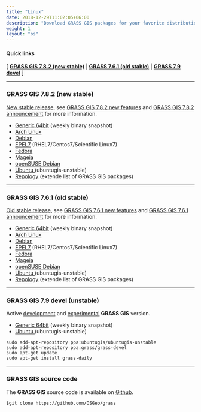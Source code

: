 ```yaml
---
title: "Linux"
date: 2018-12-29T11:02:05+06:00
description: "Download GRASS GIS packages for your favorite distribution."
weight: 1
layout: "os"
---
```


#### Quick links

[ [**GRASS GIS 7.8.2 (new stable)**](#GRASS-GIS-new-stable) | [**GRASS 7.6.1 (old stable)**](#GRASS-GIS-old-stable) | [**GRASS 7.9 devel**](#GRASS-GIS-devel) ]

<hr>

### <a name="GRASS-GIS-new-stable"></a> GRASS GIS 7.8.2 (new stable)

<div class="alert rounded-0 alert-success">
<i class="fa fa-info-circle"></i> <u>New stable release</u>, see <a href="(https://trac.osgeo.org/grass/wiki/Grass7/NewFeatures78 ">GRASS GIS 7.8.2 new features</a> and <a href="(https://trac.osgeo.org/grass/wiki/Release/7.8.2-News ">GRASS GIS 7.8.2 announcement</a> for more information.</div>

*  [Generic 64bit](https://grass.osgeo.org/grass78/binary/linux/snapshot) (weekly binary snapshot)
*  [Arch Linux](https://aur.archlinux.org/packages/grass/) 
*  [Debian](http://packages.debian.org/grass) 
*  [EPEL7](https://copr.fedorainfracloud.org/coprs/neteler/grass78/) (RHEL7/Centos7/Scientific Linux7)
*  [Fedora](https://copr.fedorainfracloud.org/coprs/neteler/grass78/) 
*  [Mageia](http://madb.mageia.org/package/show/name/grass/) 
*  [openSUSE Debian](https://build.opensuse.org/package/show/Application:Geo/grass)
*  [Ubuntu ](https://launchpad.net/~ubuntugis/+archive/ubuntu/ubuntugis-unstable)  (ubuntugis-unstable)
*  [Repology](https://repology.org/project/grass/versions) (extende list of GRASS GIS packages)

<hr>

### <a name="GRASS-GIS-old-stable"></a> GRASS GIS 7.6.1 (old stable)

<div class="alert rounded-0 alert-warning">
<i class="fa fa-info-circle"></i> <u>Old stable release</u>, see <a href="https://trac.osgeo.org/grass/wiki/Grass7/NewFeatures76">GRASS GIS 7.6.1 new features</a> and  <a href="https://trac.osgeo.org/grass/wiki/Release/7.6.1-News">GRASS GIS 7.6.1 announcement</a> for more information.
</div>

*  [Generic 64bit](https://grass.osgeo.org/grass78/binary/linux/snapshot) (weekly binary snapshot)
*  [Arch Linux](https://aur.archlinux.org/packages/grass/) 
*  [Debian](http://packages.debian.org/grass) 
*  [EPEL7](https://copr.fedorainfracloud.org/coprs/neteler/grass78/) (RHEL7/Centos7/Scientific Linux7)
*  [Fedora](https://copr.fedorainfracloud.org/coprs/neteler/grass78/) 
*  [Mageia](http://madb.mageia.org/package/show/name/grass/) 
*  [openSUSE Debian](https://build.opensuse.org/package/show/Application:Geo/grass)
*  [Ubuntu ](https://launchpad.net/~ubuntugis/+archive/ubuntu/ubuntugis-unstable)  (ubuntugis-unstable)
*  [Repology](https://repology.org/project/grass/versions) (extende list of GRASS GIS packages)

<hr>

### <a name="GRASS-GIS-devel"></a> GRASS GIS 7.9 devel (unstable)

<div class="alert rounded-0 alert-info">
<i class="fa fa-info-circle"></i> Active <u>development</u> and <u>experimental</u> <b>GRASS GIS</b> version.
</div>

*  [Generic 64bit](https://grass.osgeo.org/grass79/binary/linux/snapshot/) (weekly binary snapshot)
*  [Ubuntu ](https://launchpad.net/~grass/+archive/ubuntu/grass-devel)  (ubuntugis-unstable)

<pre><code class="shell">sudo add-apt-repository ppa:ubuntugis/ubuntugis-unstable
sudo add-apt-repository ppa:grass/grass-devel
sudo apt-get update
sudo apt-get install grass-daily</code></pre>

<hr>


### GRASS GIS source code

The **GRASS GIS** source code is available on <a href="https://github.com/OSGeo/grass" target="_blank"><i class="fa fa-github"></i> Github</a>.

<pre><code class="git">$git clone https://github.com/OSGeo/grass</code></pre>
